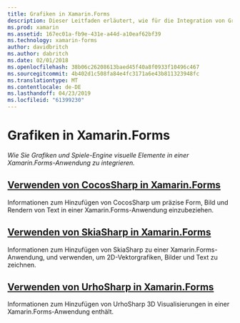 ```yaml
---
title: Grafiken in Xamarin.Forms
description: Dieser Leitfaden erläutert, wie für die Integration von Grafiken und Spiele-Engine-Visuals in einer Xamarin.Forms-Anwendung mit CocosSharp, SkiaShap und von UrhoSharp.
ms.prod: xamarin
ms.assetid: 167ec01a-fb9e-431e-a44d-a10eaf62bf39
ms.technology: xamarin-forms
author: davidbritch
ms.author: dabritch
ms.date: 02/01/2018
ms.openlocfilehash: 38b06c26208613baed45f40a8f0933f10496c467
ms.sourcegitcommit: 4b402d1c508fa84e4fc3171a6e43b811323948fc
ms.translationtype: MT
ms.contentlocale: de-DE
ms.lasthandoff: 04/23/2019
ms.locfileid: "61399230"
---
```

# <a name="graphics-in-xamarinforms"></a>Grafiken in Xamarin.Forms

_Wie Sie Grafiken und Spiele-Engine visuelle Elemente in einer Xamarin.Forms-Anwendung zu integrieren._

## <a name="using-cocossharp-in-xamarinformscocossharpmd"></a>[Verwenden von CocosSharp in Xamarin.Forms](cocossharp.md)

Informationen zum Hinzufügen von CocosSharp um präzise Form, Bild und Rendern von Text in einer Xamarin.Forms-Anwendung einzubeziehen.

## <a name="using-skiasharp-in-xamarinformsskiasharpindexmd"></a>[Verwenden von SkiaSharp in Xamarin.Forms](skiasharp/index.md)

Informationen zum Hinzufügen von SkiaSharp zu einer Xamarin.Forms-Anwendung, und verwenden, um 2D-Vektorgrafiken, Bilder und Text zu zeichnen.

## <a name="using-urhosharp-in-xamarinformsurhosharpmd"></a>[Verwenden von UrhoSharp in Xamarin.Forms](urhosharp.md)

Informationen zum Hinzufügen von UrhoSharp 3D Visualisierungen in einer Xamarin.Forms-Anwendung enthält.
